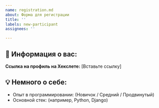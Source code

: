 ```yaml
---
name: registration.md
about: Форма для регистрации
title: ''
labels: new-participant
assignees: ''

---
```


## 👤 Информация о вас:

**Ссылка на профиль на Хекслете:** [Вставьте ссылку]  

## 💡 Немного о себе:
- Опыт в программировании: (Новичок / Средний / Продвинутый)  
- Основной стек: (например, Python, Django)
